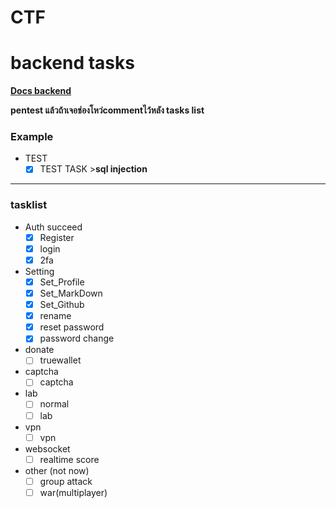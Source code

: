 # CTF

# backend tasks
**[Docs backend](https://github.com/Destroysec/CTF/blob/main/Docs/backend/ListOfContents.md)**

**pentest แล้วถ้าเจอช่องโหว่commentไว้หลัง tasks list**

### Example 

* TEST
  * [x] TEST TASK >__sql injection__

---
### tasklist
* Auth succeed
  * [x] Register
  * [x] login
  * [x] 2fa
* Setting
  * [x] Set_Profile
  * [x] Set_MarkDown
  * [x] Set_Github
  * [x] rename
  * [x] reset password
  * [x] password change
* donate
  * [ ] truewallet
* captcha
  * [ ] captcha
* lab 
  * [ ] normal
  * [ ] lab
* vpn
  * [ ] vpn
* websocket
  * [ ] realtime score
* other (not now)
  * [ ] group attack
  * [ ] war(multiplayer)
